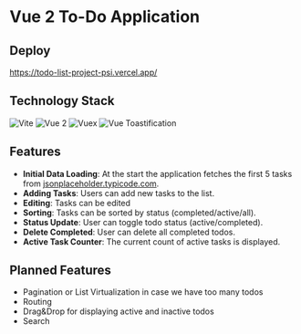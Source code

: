 # Vue 2 To-Do Application

## Deploy

https://todo-list-project-psi.vercel.app/

## Technology Stack

![Vite](https://img.shields.io/badge/Vite-646CFF?style=for-the-badge&logo=vite&logoColor=white)
![Vue 2](https://img.shields.io/badge/Vue%202-35495E?style=for-the-badge&logo=vue.js&logoColor=4FC08D)
![Vuex](https://img.shields.io/badge/Vuex-35495E?style=for-the-badge&logo=vue.js&logoColor=4FC08D)
![Vue Toastification](https://img.shields.io/badge/Vue--Toastification-FF5E00?style=for-the-badge&logo=vue.js&logoColor=white)

## Features

- **Initial Data Loading**: At the start the application fetches the first 5 tasks from [jsonplaceholder.typicode.com](https://jsonplaceholder.typicode.com/users/1/todos).
- **Adding Tasks**: Users can add new tasks to the list.
- **Editing**: Tasks can be edited
- **Sorting**: Tasks can be sorted by status (completed/active/all).
- **Status Update**: User can toggle todo status (active/completed).
- **Delete Completed**: User can delete all completed todos.
- **Active Task Counter**: The current count of active tasks is displayed.

## Planned Features

- Pagination or List Virtualization in case we have too many todos
- Routing
- Drag&Drop for displaying active and inactive todos
- Search
